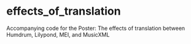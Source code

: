 # effects_of_translation
Accompanying code for the Poster: The effects of translation between Humdrum, Lilypond, MEI, and MusicXML
